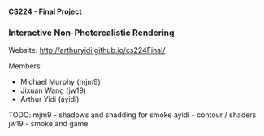 #### CS224 - Final Project
### Interactive Non-Photorealistic Rendering

Website:
http://arthuryidi.github.io/cs224Final/

Members:
- Michael Murphy (mjm9)
- Jixuan Wang (jw19)
- Arthur Yidi (ayidi)


TODO:
mjm9 - shadows and shadding for smoke
ayidi - contour / shaders
jw19 - smoke and game
